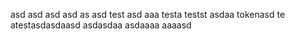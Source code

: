 asd
asd
asd
asd
as
asd
test
asd
aaa
testa
testst
asdaa
tokenasd
te
atestasdasdaasd
asdasdaa
asdaaaa
aaaasd

